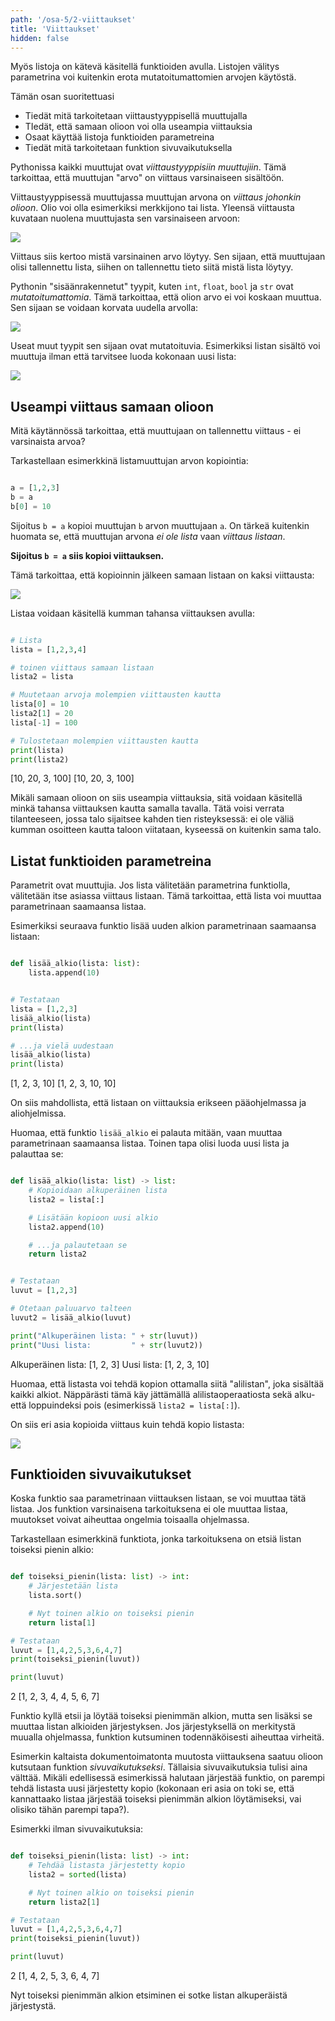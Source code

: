 ```yaml
---
path: '/osa-5/2-viittaukset'
title: 'Viittaukset'
hidden: false
---
```


<text-box variant='learningObjectives' name='Oppimistavoitteet'>

Myös listoja on kätevä käsitellä funktioiden avulla. Listojen välitys parametrina voi kuitenkin erota mutatoitumattomien arvojen käytöstä.

Tämän osan suoritettuasi

- Tiedät mitä tarkoitetaan viittaustyyppisellä muuttujalla
- TIedät, että samaan olioon voi olla useampia viittauksia
- Osaat käyttää listoja funktioiden parametreina
- Tiedät mitä tarkoitetaan funktion sivuvaikutuksella

</text-box>

Pythonissa kaikki muuttujat ovat _viittaustyyppisiin muuttujiin_.
Tämä tarkoittaa, että muuttujan "arvo" on viittaus varsinaiseen sisältöön.

Viittaustyyppisessä muuttujassa muuttujan arvona on _viittaus johonkin olioon_. Olio voi olla esimerkiksi merkkijono tai lista. Yleensä viittausta kuvataan nuolena muuttujasta sen varsinaiseen arvoon:

<img src="5_2_1.png">

Viittaus siis kertoo mistä varsinainen arvo löytyy. Sen sijaan, että muuttujaan olisi tallennettu lista, siihen on tallennettu tieto siitä mistä lista löytyy.

Pythonin "sisäänrakennetut" tyypit, kuten `int`, `float`, `bool` ja `str` ovat _mutatoitumattomia_. Tämä tarkoittaa, että olion arvo ei voi koskaan muuttua. Sen sijaan se voidaan korvata uudella arvolla:

<img src="5_2_2.png">

Useat muut tyypit sen sijaan ovat mutatoituvia. Esimerkiksi listan sisältö voi muuttuja ilman että tarvitsee luoda kokonaan uusi lista:

<img src="5_2_3.png">

## Useampi viittaus samaan olioon

Mitä käytännössä tarkoittaa, että muuttujaan on tallennettu viittaus - ei varsinaista arvoa?

Tarkastellaan esimerkkinä listamuuttujan arvon kopiointia:

```python

a = [1,2,3]
b = a
b[0] = 10

```

Sijoitus `b = a` kopioi muuttujan `b` arvon muuttujaan `a`. On tärkeä kuitenkin huomata se, että muuttujan arvona _ei ole lista_ vaan _viittaus listaan_.

**Sijoitus `b = a` siis kopioi viittauksen.**

Tämä tarkoittaa, että kopioinnin jälkeen samaan listaan on kaksi viittausta:

<img src="5_2_4.png">

Listaa voidaan käsitellä kumman tahansa viittauksen avulla:

```python

# Lista
lista = [1,2,3,4]

# toinen viittaus samaan listaan
lista2 = lista

# Muutetaan arvoja molempien viittausten kautta
lista[0] = 10
lista2[1] = 20
lista[-1] = 100

# Tulostetaan molempien viittausten kautta
print(lista)
print(lista2)

```

<sample-output>

[10, 20, 3, 100]
[10, 20, 3, 100]

</sample-output>

Mikäli samaan olioon on siis useampia viittauksia, sitä voidaan käsitellä minkä tahansa viittauksen kautta samalla tavalla. Tätä voisi verrata tilanteeseen, jossa talo sijaitsee kahden tien risteyksessä: ei ole väliä kumman osoitteen kautta taloon viitataan, kyseessä on kuitenkin sama talo.


## Listat funktioiden parametreina

Parametrit ovat muuttujia. Jos lista välitetään parametrina funktiolla, välitetään itse asiassa viittaus listaan. Tämä tarkoittaa, että lista voi muuttaa parametrinaan saamaansa listaa.

Esimerkiksi seuraava funktio lisää uuden alkion parametrinaan saamaansa listaan:

```python

def lisää_alkio(lista: list):
    lista.append(10)


# Testataan
lista = [1,2,3]
lisää_alkio(lista)
print(lista)

# ...ja vielä uudestaan
lisää_alkio(lista)
print(lista)

```

<sample-output>

[1, 2, 3, 10]
[1, 2, 3, 10, 10]

</sample-output>

On siis mahdollista, että listaan on viittauksia erikseen pääohjelmassa ja aliohjelmissa.

Huomaa, että funktio `lisää_alkio` ei palauta mitään, vaan muuttaa parametrinaan saamaansa listaa. Toinen tapa olisi luoda uusi lista ja palauttaa se:

```python

def lisää_alkio(lista: list) -> list:
    # Kopioidaan alkuperäinen lista
    lista2 = lista[:]

    # Lisätään kopioon uusi alkio
    lista2.append(10)

    # ...ja palautetaan se
    return lista2


# Testataan
luvut = [1,2,3]

# Otetaan paluuarvo talteen
luvut2 = lisää_alkio(luvut)

print("Alkuperäinen lista: " + str(luvut))
print("Uusi lista:         " + str(luvut2))

```

<sample-output>

Alkuperäinen lista: [1, 2, 3]
Uusi lista:         [1, 2, 3, 10]

</sample-output>

Huomaa, että listasta voi tehdä kopion ottamalla siitä "alilistan", joka sisältää kaikki alkiot. Näppärästi tämä käy jättämällä alilistaoperaatiosta sekä alku- että loppuindeksi pois (esimerkissä `lista2 = lista[:]`).

On siis eri asia kopioida viittaus kuin tehdä kopio listasta:

<img src="5_2_5.png">

## Funktioiden sivuvaikutukset

Koska funktio saa parametrinaan viittauksen listaan, se voi muuttaa tätä listaa. Jos funktion varsinaisena tarkoituksena ei ole muuttaa listaa, muutokset voivat aiheuttaa ongelmia toisaalla ohjelmassa.

Tarkastellaan esimerkkinä funktiota, jonka tarkoituksena on etsiä listan toiseksi pienin alkio:

```python

def toiseksi_pienin(lista: list) -> int:
    # Järjestetään lista
    lista.sort()

    # Nyt toinen alkio on toiseksi pienin
    return lista[1]

# Testataan
luvut = [1,4,2,5,3,6,4,7]
print(toiseksi_pienin(luvut))

print(luvut)

```

<sample-output>

2
[1, 2, 3, 4, 4, 5, 6, 7]

</sample-output>

Funktio kyllä etsii ja löytää toiseksi pienimmän alkion, mutta sen lisäksi se muuttaa listan alkioiden järjestyksen. Jos järjestyksellä on merkitystä muualla ohjelmassa, funktion kutsuminen todennäköisesti aiheuttaa virheitä.

Esimerkin kaltaista dokumentoimatonta muutosta viittauksena saatuu olioon kutsutaan funktion _sivuvaikutukseksi_. Tällaisia sivuvaikutuksia tulisi aina välttää. Mikäli edellisessä esimerkissä halutaan järjestää funktio, on parempi tehdä listasta uusi järjestetty kopio (kokonaan eri asia on toki se, että kannattaako listaa järjestää toiseksi pienimmän alkion löytämiseksi, vai olisiko tähän parempi tapa?).

Esimerkki ilman sivuvaikutuksia:

```python

def toiseksi_pienin(lista: list) -> int:
    # Tehdää listasta järjestetty kopio
    lista2 = sorted(lista)

    # Nyt toinen alkio on toiseksi pienin
    return lista2[1]

# Testataan
luvut = [1,4,2,5,3,6,4,7]
print(toiseksi_pienin(luvut))

print(luvut)

```

<sample-output>

2
[1, 4, 2, 5, 3, 6, 4, 7]

</sample-output>

Nyt toiseksi pienimmän alkion etsiminen ei sotke listan alkuperäistä järjestystä.


